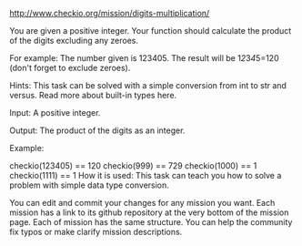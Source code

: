 http://www.checkio.org/mission/digits-multiplication/

You are given a positive integer. Your function should calculate the product of the digits excluding any zeroes.

For example: The number given is 123405. The result will be 1*2*3*4*5=120 (don't forget to exclude zeroes).

Hints: This task can be solved with a simple conversion from int to str and versus. Read more about built-in types here.

Input: A positive integer.

Output: The product of the digits as an integer.

Example:

checkio(123405) == 120
checkio(999) == 729
checkio(1000) == 1
checkio(1111) == 1
How it is used: This task can teach you how to solve a problem with simple data type conversion.

You can edit and commit your changes for any mission you want. Each mission has a link to its github repository at the very bottom of the mission page. Each of mission has the same structure. You can help the community fix typos or make clarify mission descriptions.